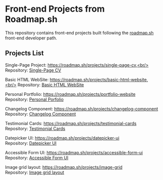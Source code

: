 # Front-end Projects from Roadmap.sh

This repository contains front-end projects built following the [roadmap.sh](https://roadmap.sh/) front-end developer path.

## Projects List
Single-Page Project: https://roadmap.sh/projects/single-page-cv,<br/> Repository: [Single-Page CV](https://github.com/herwingx-dev/roadmapsh/blob/main/single-page-cv/index.html)


Basic HTML WebSite: https://roadmap.sh/projects/basic-html-website,<br/> Repository: [Basic HTML WebSite](https://github.com/herwingx-dev/roadmapsh/blob/main/basic-html-website/index.html)

Personal Portfolio: https://roadmap.sh/projects/portfolio-website<br/> Repository: [Personal Porfolio](https://github.com/herwingx-dev/roadmapsh/blob/main/personal-portfolio/index.html)

Changelog Component: https://roadmap.sh/projects/changelog-component<br/> Repository: [Changelog Component](https://github.com/herwingx-dev/roadmapsh/blob/main/changelog-component/index.html)

Testimonial Cards: https://roadmap.sh/projects/testimonial-cards<br/> Repository: [Testimonial Cards](https://github.com/herwingx-dev/roadmapsh/blob/main/testimonial-cards/index.html)

Datepicker UI: https://roadmap.sh/projects/datepicker-ui<br/> Repository: [Datepicker UI](https://github.com/herwingx-dev/roadmapsh/blob/main/datepicker-ui/index.html)

Accessible Form UI: https://roadmap.sh/projects/accessible-form-ui<br/> Repository: [Accessible Form UI](https://github.com/herwingx-dev/roadmapsh/blob/main/accessible-form-ui/index.html)

Image grid layout: https://roadmap.sh/projects/image-grid<br/> Repository: [Image grid layout](https://github.com/herwingx-dev/roadmapsh/blob/main/image-grid-layout/index.html)
